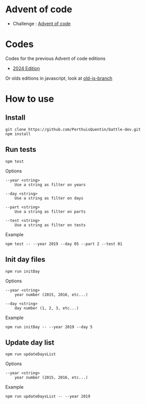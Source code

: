 # Advent of code

- Challenge : [Advent of code](https://adventofcode.com/)

# Codes

Codes for the previous Advent of code editions

- [2024 Edition](src/year-2024/)

Or olds editions in javascript, look at [old-js-branch](https://github.com/PerthuisQuentin/advent-of-code/tree/old-js-branch)

# How to use

## Install

```
git clone https://github.com/PerthuisQuentin/battle-dev.git
npm install
```

## Run tests

```
npm test
```

Options

```
--year <string>
	Use a string as filter on years

--day <string>
	Use a string as filter on days

--part <string>
	Use a string as filter on parts

--test <string>
	Use a string as filter on tests
```

Example

```
npm test -- --year 2019 --day 05 --part 2 --test 01
```

## Init day files

```
npm run initDay
```

Options

```
--year <string>
	year number (2015, 2016, etc...)

--day <string>
	day number (1, 2, 3, etc...)
```

Example

```
npm run initDay -- --year 2019 --day 5
```

## Update day list

```
npm run updateDaysList
```

Options

```
--year <string>
	year number (2015, 2016, etc...)
```

Example

```
npm run updateDaysList -- --year 2019
```